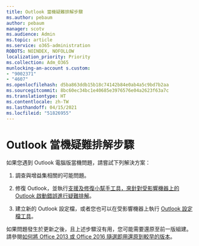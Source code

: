 ```yaml
---
title: Outlook 當機疑難排解步驟
ms.author: pebaum
author: pebaum
manager: scotv
ms.audience: Admin
ms.topic: article
ms.service: o365-administration
ROBOTS: NOINDEX, NOFOLLOW
localization_priority: Priority
ms.collection: Adm_O365
munlocking-an-account s.custom:
- "9002371"
- "4607"
ms.openlocfilehash: d5ba863ddb15b18c74142b84e0ab4a5c9bd7b2aa
ms.sourcegitcommit: 8bc60ec34bc1e40685e3976576e04a2623f63a7c
ms.translationtype: HT
ms.contentlocale: zh-TW
ms.lasthandoff: 04/15/2021
ms.locfileid: "51826955"
---
```

# <a name="outlook-crash-troubleshooting-steps"></a>Outlook 當機疑難排解步驟

如果您遇到 Outlook 電腦版當機問題，請嘗試下列解決方案：

1. 調查與增益集相關的可能問題。

2. 修復 Outlook，並執行[支援及修復小幫手工具，來針對受影響機器上的 Outlook 啟動錯誤進行疑難排解](https://aka.ms/SaRA-OutlookWontStart)。

3. 建立新的 Outlook 設定檔，或者您也可以在受影響機器上執行 [Outlook 設定檔工具](https://aka.ms/SaRA-OutlookSetupProfile)。

如果問題發生於更新之後，且上述步驟沒有用，您可能需要還原至前一版組建。 請參閱[如何將 Office 2013 或 Office 2016 隨選即用還原到較早的版本](https://support.microsoft.com/help/2770432)。
